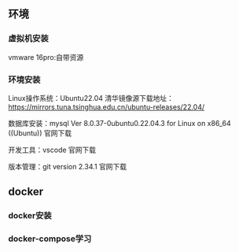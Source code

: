 ## 环境
### 虚拟机安装
vmware 16pro:自带资源

### 环境安装
Linux操作系统：Ubuntu22.04
清华镜像源下载地址：https://mirrors.tuna.tsinghua.edu.cn/ubuntu-releases/22.04/

数据库安装：mysql  Ver 8.0.37-0ubuntu0.22.04.3 for Linux on x86_64 ((Ubuntu))
官网下载

开发工具：vscode
官网下载

版本管理：git version 2.34.1
官网下载

## docker

### docker安装

### docker-compose学习
